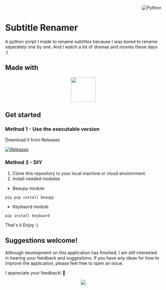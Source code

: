 <p align="right"> <img src="https://img.shields.io/badge/Python-c0b9dd?style=for-the-badge&logo=python&logoColor=%234a4e69" alt="Python"> </p>

# Subtitle Renamer
A python script I made to rename subtitles because I was bored to rename seperately one by one. And I watch a lot of dramas and movies these days :)

## Made with

<p align="center">
<a href="https://www.python.org/"><img src="https://cdn.jsdelivr.net/gh/devicons/devicon@latest/icons/python/python-original.svg" height="80"/></a>
</p>



</table>

## Get started 

### Method 1 -  Use the executable version

Download it from Releases

[![Releases](https://img.shields.io/badge/Releases-cbc0d3?style=for-the-badge&logo=github&logoColor=%234a4e69)](https://github.com/Kavishika-Kahandawala/subtitle_renamer/releases/tag/windows)


### Method 2 - DIY
1. Clone this repository to your local machine or cloud environment.
2. Install needed modules

- Beaupy module
```
pip pip install beaupy
```

- Keybaord module
```
pip install keyboard
```
That's it Enjoy :)

## Suggestions welcome!
Although development on this application has finished, I am still interested in hearing your feedback and suggestions. If you have any ideas for how to improve the application, please feel free to open an issue.

I appreciate your feedback! 🥳


<p align="center">
<a href="https://www.python.org/"><img src="https://github.com/Kavishika-Kahandawala/subtitle_renamer/assets/25774028/38a3212b-481d-4ca5-98be-614ca3959737"/></a>
</p>
